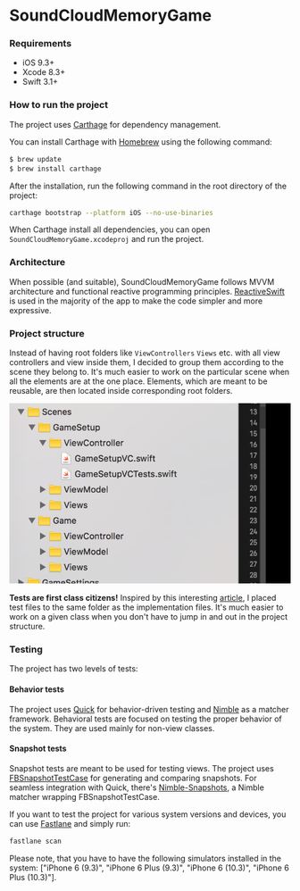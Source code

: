 # SoundCloudMemoryGame

### Requirements

- iOS 9.3+
- Xcode 8.3+
- Swift 3.1+


### How to run the project

The project uses [Carthage](https://github.com/Carthage/Carthage) for dependency management.

You can install Carthage with [Homebrew](http://brew.sh/) using the following command:

```bash
$ brew update
$ brew install carthage
```
After the installation, run the following command in the root directory of the project:
```bash
carthage bootstrap --platform iOS --no-use-binaries
```
When Carthage install all dependencies, you can open ```SoundCloudMemoryGame.xcodeproj``` and run the project.


### Architecture

When possible (and suitable), SoundCloudMemoryGame follows MVVM architecture and functional reactive programming principles. [ReactiveSwift](https://github.com/ReactiveCocoa/ReactiveSwift/) is used in the majority of the app to make the code simpler and more expressive.

### Project structure

Instead of having root folders like ```ViewControllers``` ```Views``` etc. with all view controllers and view inside them, I decided to group them according to the scene they belong to. It's much easier to work on the particular scene when all the elements are at the one place. Elements, which are meant to be reusable, are then located inside corresponding root folders.

![Project structure](/Doc/structure.png)

**Tests are first class citizens!** Inspired by this interesting [article](https://kickstarter.engineering/why-you-should-co-locate-your-xcode-tests-c69f79211411), I placed test files to the same folder as the implementation files. It's much easier to work on a given class when you don't have to jump in and out in the project structure.

### Testing

The project has two levels of tests:

#### Behavior tests
The project uses [Quick](https://github.com/Quick/Quick) for behavior-driven testing and [Nimble](https://github.com/Quick/Nimble) as a matcher framework. Behavioral tests are focused on testing the proper behavior of the system. They are used mainly for non-view classes.

#### Snapshot tests
Snapshot tests are meant to be used for testing views. The project uses [FBSnapshotTestCase](https://github.com/facebook/ios-snapshot-test-case) for generating and comparing snapshots. For seamless integration with Quick, there's [Nimble-Snapshots](https://github.com/ashfurrow/Nimble-Snapshots),  a Nimble matcher wrapping FBSnapshotTestCase.

If you want to test the project for various system versions and devices, you can use [Fastlane](https://github.com/fastlane/fastlane) and simply run: 
```bash
fastlane scan
```
Please note, that you have to have the following simulators installed in the system: ["iPhone 6 (9.3)", "iPhone 6 Plus (9.3)", "iPhone 6 (10.3)", "iPhone 6 Plus (10.3)"].
